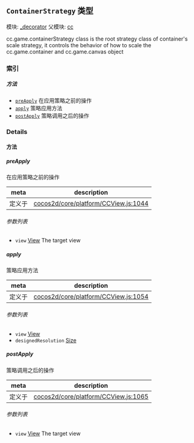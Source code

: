 ## `ContainerStrategy` 类型



模块: [_decorator](../modules/_decorator.md)
父模块: [cc](../modules/cc.md)


<p>cc.game.containerStrategy class is the root strategy class of container's scale strategy,
it controls the behavior of how to scale the cc.game.container and cc.game.canvas object</p>



### 索引



##### 方法

  - [`preApply`](#preapply) 在应用策略之前的操作
  - [`apply`](#apply) 策略应用方法
  - [`postApply`](#postapply) 策略调用之后的操作



### Details




<!-- Method Block -->
#### 方法


##### preApply

在应用策略之前的操作

| meta | description |
|------|-------------|
| 定义于 | [cocos2d/core/platform/CCView.js:1044](https://github.com/cocos-creator/engine/blob/8bf4522a6d43b53258219983aabd728909ce24ca/cocos2d/core/platform/CCView.js#L1044) |

###### 参数列表
- `view` <a href="../classes/View.html" class="crosslink">View</a> The target view


##### apply

策略应用方法

| meta | description |
|------|-------------|
| 定义于 | [cocos2d/core/platform/CCView.js:1054](https://github.com/cocos-creator/engine/blob/8bf4522a6d43b53258219983aabd728909ce24ca/cocos2d/core/platform/CCView.js#L1054) |

###### 参数列表
- `view` <a href="../classes/View.html" class="crosslink">View</a> 
- `designedResolution` <a href="../classes/Size.html" class="crosslink">Size</a> 


##### postApply

策略调用之后的操作

| meta | description |
|------|-------------|
| 定义于 | [cocos2d/core/platform/CCView.js:1065](https://github.com/cocos-creator/engine/blob/8bf4522a6d43b53258219983aabd728909ce24ca/cocos2d/core/platform/CCView.js#L1065) |

###### 参数列表
- `view` <a href="../classes/View.html" class="crosslink">View</a> The target view



